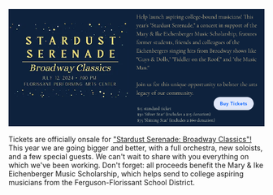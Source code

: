 ![Stardust Serenade](static/img/Tix.jpg.png)

Tickets are officially onsale for <a href="https://florissantmo.thundertix.com/performances/3073100/section/41565">"Stardust Serenade: Broadway Classics"!</a> This year we are going bigger and better, with a full orchestra, new soloists, and a few special guests. We can't wait to share with you everything on which we've been working. Don't forget: all proceeds benefit the Mary & Ike Eichenberger Music Scholarship, which helps send to college aspiring musicians from the Ferguson-Florissant School District.
